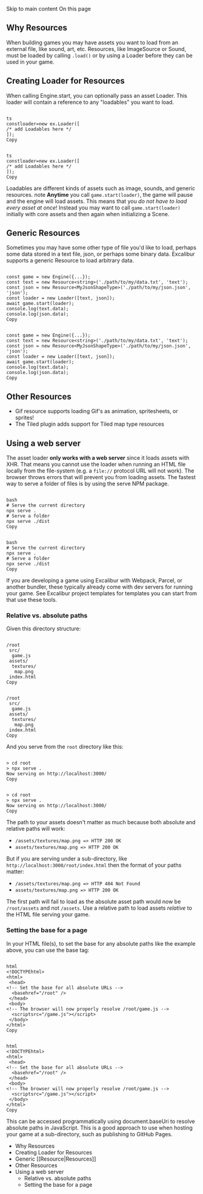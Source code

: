 Skip to main content
On this page
## Why Resources​
When building games you may have assets you want to load from an external file, like sound, art, etc.
Resources, like ImageSource or Sound, must be loaded by calling `.load()` or by using a Loader before they can be used in your game.
## Creating Loader for Resources​
When calling Engine.start, you can optionally pass an asset Loader. This loader will contain a reference to any "loadables" you want to load.
```

ts
constloader=new ex.Loader([
/* add Loadables here */
]);
Copy
```
```

ts
constloader=new ex.Loader([
/* add Loadables here */
]);
Copy
```

Loadables are different kinds of assets such as image, sounds, and generic resources.
note
**Anytime** you call `game.start(loader)`, the game will pause and the engine will load assets. This means that you _do not have to load every asset at once_! Instead you may want to call `game.start(loader)` initially with core assets and then again when initializing a Scene.
## Generic Resources​
Sometimes you may have some other type of file you'd like to load, perhaps some data stored in a text file, json, or perhaps some binary data.
Excalibur supports a generic Resource to load arbitrary data.
```

const game = new Engine({...});
const text = new Resource<string>('./path/to/my/data.txt', 'text');
const json = new Resource<MyJsonShapeType>('./path/to/my/json.json', 'json');
const loader = new Loader([text, json]);
await game.start(loader);
console.log(text.data);
console.log(json.data);
Copy
```
```

const game = new Engine({...});
const text = new Resource<string>('./path/to/my/data.txt', 'text');
const json = new Resource<MyJsonShapeType>('./path/to/my/json.json', 'json');
const loader = new Loader([text, json]);
await game.start(loader);
console.log(text.data);
console.log(json.data);
Copy
```

## Other Resources​
  * Gif resource supports loading Gif's as animation, spritesheets, or sprites!
  * The Tiled plugin adds support for Tiled map type resources


## Using a web server​
The asset loader **only works with a web server** since it loads assets with XHR. That means you cannot use the loader when running an HTML file locally from the file-system (e.g. a `file://` protocol URL will not work). The browser throws errors that will prevent you from loading assets.
The fastest way to serve a folder of files is by using the serve NPM package.
```

bash
# Serve the current directory
npx serve .
# Serve a folder
npx serve ./dist
Copy
```
```

bash
# Serve the current directory
npx serve .
# Serve a folder
npx serve ./dist
Copy
```

If you are developing a game using Excalibur with Webpack, Parcel, or another bundler, these typically already come with dev servers for running your game. See Excalibur project templates for templates you can start from that use these tools.
### Relative vs. absolute paths​
Given this directory structure:
```

/root
 src/
  game.js
 assets/
  textures/
   map.png
 index.html
Copy
```
```

/root
 src/
  game.js
 assets/
  textures/
   map.png
 index.html
Copy
```

And you serve from the `root` directory like this:
```

> cd root
> npx serve .
Now serving on http://localhost:3000/
Copy
```
```

> cd root
> npx serve .
Now serving on http://localhost:3000/
Copy
```

The path to your assets doesn't matter as much because both absolute and relative paths will work:
  * `/assets/textures/map.png => HTTP 200 OK`
  * `assets/textures/map.png => HTTP 200 OK`


But if you are serving under a sub-directory, like `http://localhost:3000/root/index.html` then the format of your paths matter:
  * `/assets/textures/map.png => HTTP 404 Not Found`
  * `assets/textures/map.png => HTTP 200 OK`


The first path will fail to load as the absolute asset path would now be `/root/assets` and not `/assets`. Use a relative path to load assets _relative_ to the HTML file serving your game.
### Setting the base for a page​
In your HTML file(s), to set the base for any absolute paths like the example above, you can use the base tag:
```

html
<!DOCTYPEhtml>
<html>
 <head>
<!-- Set the base for all absolute URLs -->
  <basehref="/root" />
 </head>
 <body>
<!-- The browser will now properly resolve /root/game.js -->
  <scriptsrc="/game.js"></script>
 </body>
</html>
Copy
```
```

html
<!DOCTYPEhtml>
<html>
 <head>
<!-- Set the base for all absolute URLs -->
  <basehref="/root" />
 </head>
 <body>
<!-- The browser will now properly resolve /root/game.js -->
  <scriptsrc="/game.js"></script>
 </body>
</html>
Copy
```

This can be accessed programmatically using document.baseUri to resolve absolute paths in JavaScript.
This is a good approach to use when hosting your game at a sub-directory, such as publishing to GitHub Pages.
  * Why Resources
  * Creating Loader for Resources
  * Generic [[Resource|Resources]]
  * Other Resources
  * Using a web server
    * Relative vs. absolute paths
    * Setting the base for a page



